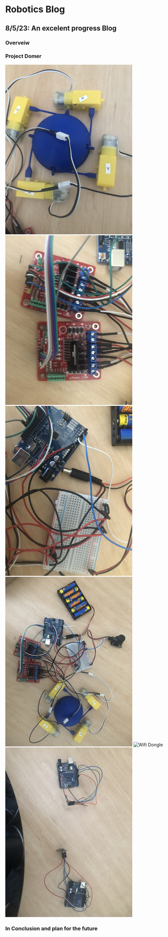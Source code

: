 # Robotics Blog 

## 8/5/23: An excelent progress Blog

### Overveiw



### Project Domer

<img src="../Images/IMG_0306.jpeg" width=400px alt="Dome with wheels">

<img src="../Images/IMG_0308.jpeg" width=400px alt="Motor Controllers">

<img src="../Images/IMG_0309.jpeg" width=400px alt="Arduino and wire Hellscape">

<img src="../Images/IMG_0310.jpeg" width=400px alt="PROJECT OVERVEIW">

<img src=".../Images/IMG_0319.jpeg" width=400px alt="Wifi Dongle">

<img src="../Images/IMG_0318.jpeg" width=400px alt="Two adruino wifi dongles">


### In Conclusion and plan for the future

 
